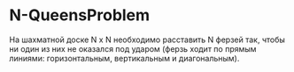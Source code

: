 # N-QueensProblem

На шахматной доске N x N необходимо расставить N ферзей так, чтобы ни один из них не оказался под ударом 
(ферзь ходит по прямым линиями: горизонтальным, вертикальным и диагональным).
